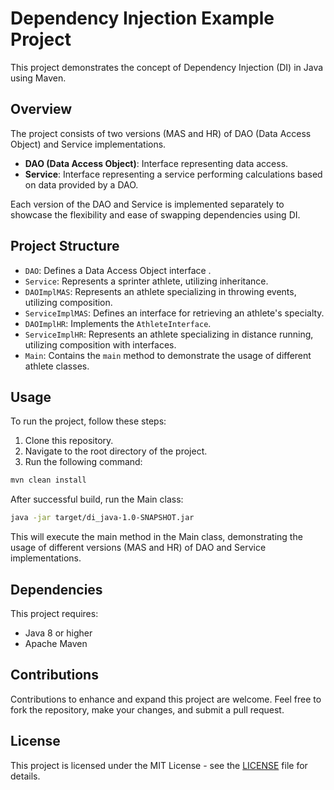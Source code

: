 # Dependency Injection Example Project

This project demonstrates the concept of Dependency Injection (DI) in Java using Maven.

## Overview

The project consists of two versions (MAS and HR) of DAO (Data Access Object) and Service implementations.

- **DAO (Data Access Object)**: Interface representing data access.
- **Service**: Interface representing a service performing calculations based on data provided by a DAO.

Each version of the DAO and Service is implemented separately to showcase the flexibility and ease of swapping dependencies using DI.

## Project Structure

- `DAO`: Defines a Data Access Object interface .
- `Service`: Represents a sprinter athlete, utilizing inheritance.
- `DAOImplMAS`: Represents an athlete specializing in throwing events, utilizing composition.
- `ServiceImplMAS`: Defines an interface for retrieving an athlete's specialty.
- `DAOImplHR`: Implements the `AthleteInterface`.
- `ServiceImplHR`: Represents an athlete specializing in distance running, utilizing composition with interfaces.
- `Main`: Contains the `main` method to demonstrate the usage of different athlete classes.

## Usage

To run the project, follow these steps:

1. Clone this repository.
2. Navigate to the root directory of the project.
3. Run the following command:

```bash
mvn clean install
```

After successful build, run the Main class:

```bash
java -jar target/di_java-1.0-SNAPSHOT.jar
```

This will execute the main method in the Main class, demonstrating the usage of different versions (MAS and HR) of DAO and Service implementations.

## Dependencies

This project requires:

- Java 8 or higher
- Apache Maven

## Contributions

Contributions to enhance and expand this project are welcome. Feel free to fork the repository, make your changes, and submit a pull request.

## License

This project is licensed under the MIT License - see the [LICENSE](LICENSE) file for details.
